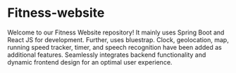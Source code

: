 # Fitness-website

Welcome to our Fitness Website repository! It mainly uses Spring Boot and React JS for development. Further, uses bluestrap. Clock, geolocation, map, running speed tracker, timer, and speech recognition have been added as additional features. Seamlessly integrates backend functionality and dynamic frontend design for an optimal user experience.

